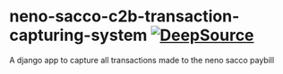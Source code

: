 # neno-sacco-c2b-transaction-capturing-system  [![DeepSource](https://deepsource.io/gh/lelerukjaymoh/neno-sacco-c2b-transaction-capturing-system.svg/?label=active+issues&show_trend=true&token=QO1GjzbLWtOFqR3OhrHaRTjl)](https://deepsource.io/gh/lelerukjaymoh/neno-sacco-c2b-transaction-capturing-system/?ref=repository-badge)
A django app to capture all transactions made to the neno sacco paybill


